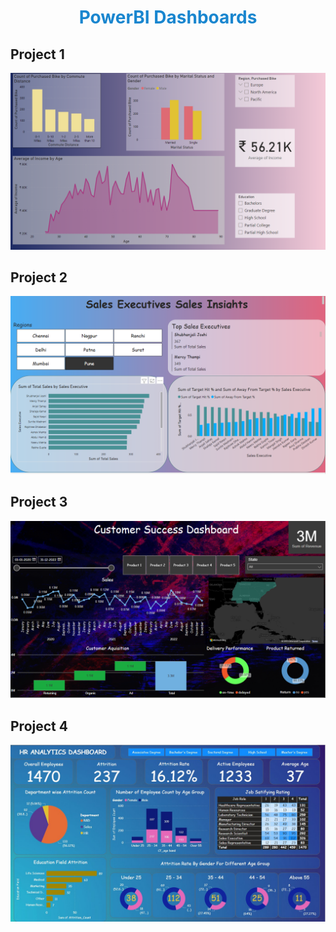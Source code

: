 <h1 align="center" style="color:#1986cf">PowerBI Dashboards</h1>
<h2>Project 1</h2>
<div align="center"><img src="https://github.com/AkashHiremath856/Data-Analysis-Projects/blob/main/PowerBI/Project%201.png"></div>
<h2>Project 2</h2>
<div align="center"><img src="https://github.com/AkashHiremath856/Data-Analysis-Projects/blob/main/PowerBI/Project%202%20pbix.png"></div>
<h2>Project 3</h2>
<div align="center"><img src="https://github.com/AkashHiremath856/Data-Analysis-Projects/blob/main/PowerBI/Project%203%20pbix.png"></div>
<h2>Project 4</h2>
<div align="center"><img src="https://github.com/AkashHiremath856/Data-Analysis-Projects/blob/main/PowerBI/Project%204%20pbix.jpg"></div>
